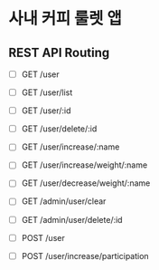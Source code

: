# 사내 커피 룰렛 앱

## REST API Routing

- [ ] GET /user
- [ ] GET /user/list
- [ ] GET /user/:id
- [ ] GET /user/delete/:id
- [ ] GET /user/increase/:name
- [ ] GET /user/increase/weight/:name
- [ ] GET /user/decrease/weight/:name
- [ ] GET /admin/user/clear
- [ ] GET /admin/user/delete/:id

- [ ] POST /user
- [ ] POST /user/increase/participation
